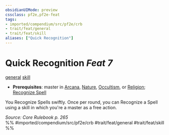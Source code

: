 ```yaml
---
obsidianUIMode: preview
cssclass: pf2e,pf2e-feat
tags:
- imported/compendium/src/pf2e/crb
- trait/feat/general
- trait/feat/skill
aliases: ["Quick Recognition"]
---
```

# Quick Recognition  *Feat 7*  
[general](general.md)  [skill](skill.md)  

- **Prerequisites**: master in [Arcana](../skills.md#Arcana), [Nature](../skills.md#Nature), [Occultism](../skills.md#Occultism), or [Religion](../skills.md#Religion); [Recognize Spell](recognize-spell.md)

You Recognize Spells swiftly. Once per round, you can Recognize a Spell using a skill in which you're a master as a free action.

*Source: Core Rulebook p. 265*  
%% #imported/compendium/src/pf2e/crb #trait/feat/general #trait/feat/skill %%